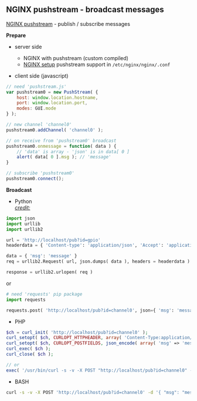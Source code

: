 NGINX pushstream - broadcast messages
---
[NGINX pushstream](https://github.com/wandenberg/nginx-push-stream-module) - publish / subscribe messages  

**Prepare**
- server side
	- NGINX with pushstream (custom compiled)
	- [NGINX setup](https://github.com/wandenberg/nginx-push-stream-module#basic-configuration) pushstream support in `/etc/nginx/nginx/.conf`

- client side (javascript)  
```js
// need 'pushstream.js'
var pushstream0 = new PushStream( {
	host: window.location.hostname,
	port: window.location.port,
	modes: GUI.mode
} );

// new channel 'channel0'
pushstream0.addChannel( 'channel0' );

// on receive from 'pushstream0' broadcast
pushstream0.onmessage = function( data ) {
	// 'data' is array - 'json' is in data[ 0 ] 
	alert( data[ 0 ].msg ); // 'message'
}

// subscribe 'pushstream0'
pushstream0.connect();
```

**Broadcast**  
- Python  
[_credit:_](https://varunver.wordpress.com/2013/05/20/python-post-json-data-curl-equivalent-in-python-using-urllib2/)
```python
import json
import urllib
import urllib2

url = 'http://localhost/pub?id=gpio'
headerdata = { 'Content-type': 'application/json', 'Accept': 'application/json' }

data = { 'msg': 'message' }
req = urllib2.Request( url, json.dumps( data ), headers = headerdata )

response = urllib2.urlopen( req )
```
or
```python
# need 'requests' pip package
import requests

requests.post( 'http://localhost/pub?id=channel0', json={ 'msg': 'message' } )
```

- PHP    
```php
$ch = curl_init( 'http://localhost/pub?id=channel0' );
curl_setopt( $ch, CURLOPT_HTTPHEADER, array( 'Content-Type:application/json' ) );
curl_setopt( $ch, CURLOPT_POSTFIELDS, json_encode( array( 'msg' => 'message' ) ) );
curl_exec( $ch );
curl_close( $ch );

// or
exec( '/usr/bin/curl -s -v -X POST "http://localhost/pub?id=channel0" -d "{ \"msg\": \"message\" }"' );
```

- BASH
```sh
curl -s -v -X POST 'http://localhost/pub?id=channel0' -d '{ "msg": "message" }'
```

